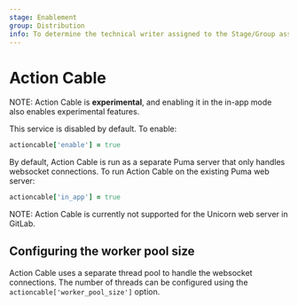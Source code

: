 ```yaml
---
stage: Enablement
group: Distribution
info: To determine the technical writer assigned to the Stage/Group associated with this page, see https://about.gitlab.com/handbook/engineering/ux/technical-writing/#designated-technical-writers
---
```


# Action Cable

NOTE:
Action Cable is **experimental**, and enabling it in the in-app mode also enables experimental features.

This service is disabled by default. To enable:

```ruby
actioncable['enable'] = true
```

By default, Action Cable is run as a separate Puma server that only handles websocket connections. To run Action Cable on
the existing Puma web server:

```ruby
actioncable['in_app'] = true
```

NOTE:
Action Cable is currently not supported for the Unicorn web server in GitLab.

## Configuring the worker pool size

Action Cable uses a separate thread pool to handle the websocket connections. The number of threads can be configured
using the `actioncable['worker_pool_size']` option.
